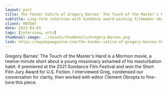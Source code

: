 ```yaml
---
layout: post
title: The Tender Satire of Gregory Barnes' The Touch of the Master's Hand
subtitle: Long-form interview with Sundance award-winning filmmaker about Mormon identity and shame
client: MAYDAY
date: 2021-04-03
tags: [interview, arts]
thumbnail-image: ../assets/thumbnails/Gregory-Barnes.png
link: https://maydaymagazine.com/the-tender-satire-of-gregory-barnes-the-touch-of-the-masters-hand-by-emily-brown/
---
```


Gregory Barnes' The Touch of the Master's Hand is a Mormon movie, a twelve-minute short about a young missionary ashamed of his masturbation habit. It premiered at the 2021 Sundance Film Festival and won the Short Film Jury Award for U.S. Fiction. I interviewed Greg, condensed our conversation for clarity, then worked with editor Clement Obropta to fine-tune this piece.
